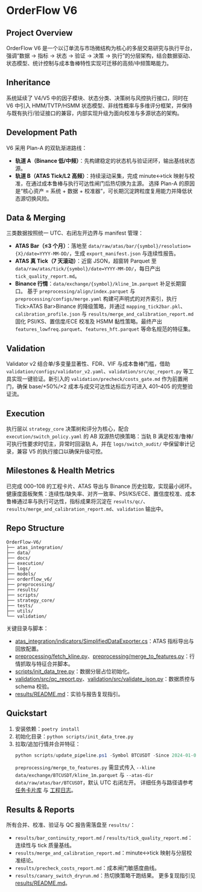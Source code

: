 # OrderFlow V6

## Project Overview
OrderFlow V6 是一个以订单流与市场微结构为核心的多层交易研究与执行平台，强调“数据 → 指标 → 状态 → 验证 → 决策 → 执行”的分层架构，结合数据驱动、状态模型、统计控制与成本鲁棒特性实现可迁移的高频/中频策略能力。

## Inheritance
系统延续了 V4/V5 中的因子模块、状态分类、决策树与风控执行接口，同时在 V6 中引入 HMM/TVTP/HSMM 状态模型、非线性概率与多维评分框架，并保持与既有执行/验证接口的兼容，内部实现升级为面向校准与多源状态的架构。

## Development Path
V6 采用 Plan-A 的双轨渐进路线：
- **轨道 A（Binance 低/中频）**：先构建稳定的状态机与验证闭环，输出基线状态源。
- **轨道 B（ATAS Tick/L2 高频）**：持续滚动采集，完成 minute↔tick 映射与校准，在通过成本鲁棒与执行可达性闸门后热切换为主源。
选择 Plan-A 的原因是“核心资产 = 系统 + 数据 + 校准器”，可长期沉淀跨粒度复用能力并降低状态源切换风险。

## Data & Merging
三类数据按照统一 UTC、右闭左开边界与 manifest 管理：
- **ATAS Bar（≤3 个月）**：落地至 `data/raw/atas/bar/{symbol}/resolution={X}/date=YYYY-MM-DD/`，生成 `export_manifest.json` 与连续性报告。
- **ATAS 真 Tick（7 天滚动）**：近窗 JSON，超窗转 Parquet 至 `data/raw/atas/tick/{symbol}/date=YYYY-MM-DD/`，每日产出 `tick_quality_report.md`。
- **Binance 行情**：`data/exchange/{symbol}/kline_1m.parquet` 补足长期窗口。
基于 `preprocessing/align/index.parquet` 与 `preprocessing/configs/merge.yaml` 构建可声明式的对齐索引，执行 Tick>ATAS Bar>Binance 的降级策略，并通过 `mapping_tick2bar.pkl`、`calibration_profile.json` 与 `results/merge_and_calibration_report.md` 固化 PSI/KS、置信度/ECE 校准及 HSMM 黏性策略。最终产出 `features_lowfreq.parquet`、`features_hft.parquet` 等命名规范的特征集。

## Validation
Validator v2 结合单/多变量显著性、FDR、VIF 与成本鲁棒门槛，借助 `validation/configs/validator_v2.yaml`、`validation/src/qc_report.py` 等工具实现一键验证。新引入的 `validation/precheck/costs_gate.md` 作为前置闸门，确保 base/+50%/×2 成本与成交可达性达标后方可进入 401–405 的完整验证流。

## Execution
执行层以 `strategy_core` 决策树和评分为核心，配合 `execution/switch_policy.yaml` 的 AB 双源热切换策略：当轨 B 满足校准/鲁棒/可执行性要求时切主，异常时回滚轨 A，并在 `logs/switch_audit/` 中保留审计记录，兼容 V5 的执行接口以确保升级可控。

## Milestones & Health Metrics
已完成 000–108 的工程卡片、ATAS 导出与 Binance 历史拉取，实现最小闭环。健康度面板聚焦：连续性/缺失率、对齐一致率、PSI/KS/ECE、置信度校准、成本鲁棒通过率与执行可达性，指标成果将沉淀在 `results/qc/`、`results/merge_and_calibration_report.md`、`validation` 输出中。

## Repo Structure
```text
OrderFlow-V6/
├── atas_integration/
├── data/
├── docs/
├── execution/
├── logs/
├── models/
├── orderflow_v6/
├── preprocessing/
├── results/
├── scripts/
├── strategy_core/
├── tests/
├── utils/
└── validation/
```

关键目录与脚本：
- [atas_integration/indicators/SimplifiedDataExporter.cs](atas_integration/indicators/SimplifiedDataExporter.cs)：ATAS 指标导出与回放配置。
- [preprocessing/fetch_kline.py](preprocessing/fetch_kline.py)、[preprocessing/merge_to_features.py](preprocessing/merge_to_features.py)：行情抓取与特征合并脚本。
- [scripts/init_data_tree.py](scripts/init_data_tree.py)：数据分层占位初始化。
- [validation/src/qc_report.py](validation/src/qc_report.py)、[validation/src/validate_json.py](validation/src/validate_json.py)：数据质控与 schema 校验。
- [results/README.md](results/README.md)：实验与报告复现指引。

## Quickstart
1. 安装依赖：`poetry install`
2. 初始化目录：`python scripts/init_data_tree.py`
3. 拉取/追加行情并合并特征：
   ```powershell
   python scripts/update_pipeline.ps1 -Symbol BTCUSDT -Since 2024-01-01 -Until 2024-01-07
   ```
   `preprocessing/merge_to_features.py` 需显式传入 `--kline data/exchange/BTCUSDT/kline_1m.parquet` 与 `--atas-dir data/raw/atas/bar/BTCUSDT`，默认 UTC 右闭左开。
详细任务与路径请参考 [任务卡片库](docs/OrderFlow%20V6%20—%20任务卡片库V1.1.md) 与 [工程日志](工程日志_order_flow_v_6_（_2025_10_15_）.md)。

## Results & Reports
所有合并、校准、验证与 QC 报告需落盘至 `results/`：
- `results/bar_continuity_report.md` / `results/tick_quality_report.md`：连续性与 tick 质量基线。
- `results/merge_and_calibration_report.md`：minute↔tick 映射与分层校准结论。
- `results/precheck_costs_report.md`：成本闸门敏感度曲线。
- `results/canary_switch_dryrun.md`：热切换策略干跑结果。
更多复现指引见 [results/README.md](results/README.md)。

